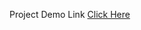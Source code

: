 Project Demo Link [Click Here](https://drive.google.com/file/d/1hjff5khrNX0YX88uLCp9ZRVHECmFQ4O6/view?usp=sharing)
